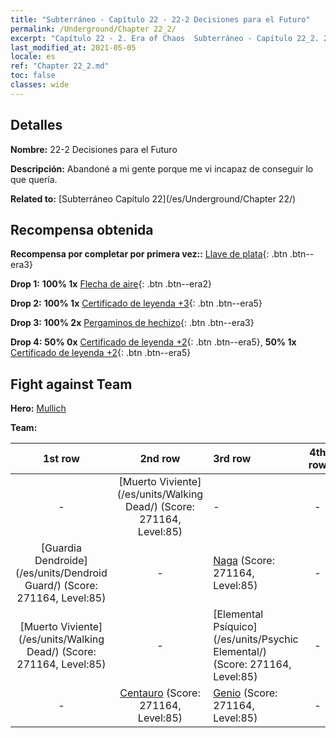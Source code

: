 ```yaml
---
title: "Subterráneo - Capítulo 22 - 22-2 Decisiones para el Futuro"
permalink: /Underground/Chapter 22_2/
excerpt: "Capítulo 22 - 2. Era of Chaos  Subterráneo - Capítulo 22_2. 22-2 Decisiones para el Futuro"
last_modified_at: 2021-05-05
locale: es
ref: "Chapter 22_2.md"
toc: false
classes: wide
---
```


## Detalles

 **Nombre:** 22-2 Decisiones para el Futuro

 **Descripción:** Abandoné a mi gente porque me vi incapaz de conseguir lo que quería.

 **Related to:** [Subterráneo Capítulo 22](/es/Underground/Chapter 22/)

## Recompensa obtenida

 **Recompensa por completar por primera vez::** [Llave de plata](/ItemsES/con_693/){: .btn .btn--era3}

 **Drop 1:** **100% 1x** [Flecha de aire](/ItemsES/her_449/){: .btn .btn--era2}

 **Drop 2:** **100% 1x** [Certificado de leyenda +3](/ItemsES/mat_88/){: .btn .btn--era5}

 **Drop 3:** **100% 2x** [Pergaminos de hechizo](/ItemsES/con_694/){: .btn .btn--era3}

 **Drop 4:** **50% 0x** [Certificado de leyenda +2](/ItemsES/mat_81/){: .btn .btn--era5}, **50% 1x** [Certificado de leyenda +2](/ItemsES/mat_81/){: .btn .btn--era5}


## Fight against Team
 **Hero:** [Mullich](/es/heroes/Mullich/)

 **Team:**


  | 1st row | 2nd row | 3rd row | 4th row |
  |:----:|:----:|:----|:----:|
  | - | [Muerto Viviente](/es/units/Walking Dead/) (Score: 271164, Level:85)  | - | - |
  | [Guardia Dendroide](/es/units/Dendroid Guard/) (Score: 271164, Level:85)  | - | [Naga](/es/units/Naga/) (Score: 271164, Level:85)  | - |
  | [Muerto Viviente](/es/units/Walking Dead/) (Score: 271164, Level:85)  | - | [Elemental Psíquico](/es/units/Psychic Elemental/) (Score: 271164, Level:85)  | - |
  | - | [Centauro](/es/units/Centaur/) (Score: 271164, Level:85)  | [Genio](/es/units/Genie/) (Score: 271164, Level:85)  | - |


